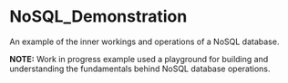 # NoSQL_Demonstration
An example of the inner workings and operations of a NoSQL database.

**NOTE:**
Work in progress example used a playground for building and understanding the fundamentals behind NoSQL database operations.

